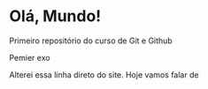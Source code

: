 # Olá, Mundo!
 Primeiro repositório do curso de Git e Github

Pemier exo 

Alterei essa linha direto do site. Hoje vamos falar de 
